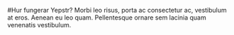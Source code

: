 #Hur fungerar Yepstr?
Morbi leo risus, porta ac consectetur ac, vestibulum at eros. Aenean eu leo quam. Pellentesque ornare sem lacinia quam venenatis vestibulum.